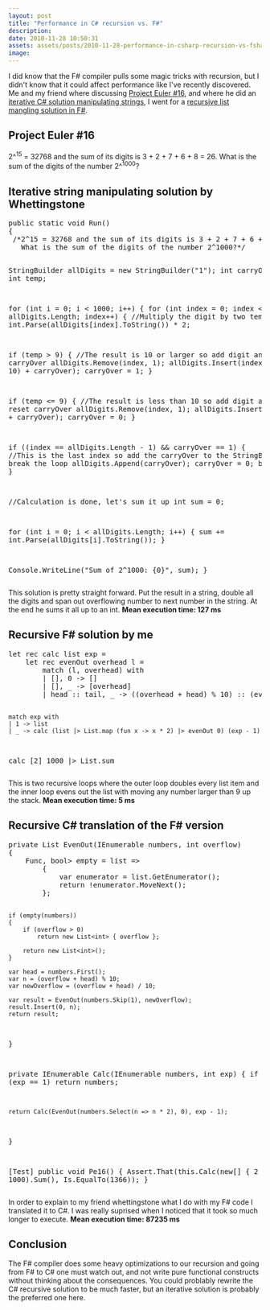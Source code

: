 ```yaml
---
layout: post
title: "Performance in C# recursion vs. F#"
description:
date: 2010-11-28 10:50:31
assets: assets/posts/2010-11-28-performance-in-csharp-recursion-vs-fsharp
image: 
---
```


<p>I did know that the F# compiler pulls some magic tricks with recursion, but I didn't know that it could affect performance like I've recently discovered. Me and my friend where discussing <a href="http://projecteuler.net/index.php?section=problems&id=16">Project Euler #16</a>, and where he did an <a href="https://bitbucket.org/Whettingstone/project-euler/src/0510e7d8b3a0/ProjectEuler/Problems11to20/Problem16.cs">iterative C# solution manipulating strings</a>, I went for a <a href="https://bitbucket.org/bokmal/projecteuler/src/364346926915/ProjectEuler.Exercises/E016.fs">recursive list mangling solution in F#</a>.</p>
<h2>Project Euler #16</h2>
<p>2^<sup>15</sup> = 32768 and the sum of its digits is 3 + 2 + 7 + 6 + 8 = 26. What is the sum of the digits of the number 2^<sup>1000</sup>?</p>
<h2>Iterative string manipulating solution by Whettingstone</h2>
<pre class="brush:csharp">public static void Run()
{
 /*2^15 = 32768 and the sum of its digits is 3 + 2 + 7 + 6 + 8 = 26.
   What is the sum of the digits of the number 2^1000?*/

 StringBuilder allDigits = new StringBuilder("1");
 int carryOver = 0;
 int temp;

 for (int i = 0; i < 1000; i++)
 {
  for (int index = 0; index < allDigits.Length; index++)
  {
   //Multiply the digit by two
   temp = int.Parse(allDigits[index].ToString()) * 2;

   if (temp > 9)
   {
    //The result is 10 or larger so add digit and set carryOver
    allDigits.Remove(index, 1);
    allDigits.Insert(index, (temp % 10) + carryOver);
    carryOver = 1;
   }

   if (temp <= 9)
   {
    //The result is less than 10 so add digit and reset carryOver
    allDigits.Remove(index, 1);
    allDigits.Insert(index, temp + carryOver);
    carryOver = 0;
   }

   if ((index == allDigits.Length - 1) && carryOver == 1)
   {
    //This is the last index so add the carryOver to the StringBuilder and break the loop
    allDigits.Append(carryOver);
    carryOver = 0;
    break;
   }
  }
 }

 //Calculation is done, let's sum it up
 int sum = 0;

 for (int i = 0; i < allDigits.Length; i++)
 {
  sum += int.Parse(allDigits[i].ToString());
 }

 Console.WriteLine("Sum of 2^1000: {0}", sum);
}</pre>
<p>This solution is pretty straight forward. Put the result in a string, double all the digits and span out overflowing number to next number in the string. At the end he sums it all up to an int.  <strong>Mean execution time: 127 ms</strong></p>
<h2>Recursive F# solution by me</h2>
<pre class="brush:fsharp">let rec calc list exp =
    let rec evenOut overhead l =
        match (l, overhead) with
        | [], 0 -> []
        | [], _ -> [overhead]
        | head :: tail, _ -> ((overhead + head) % 10) :: (evenOut ((overhead + head) / 10) tail)

    match exp with
    | 1 -> list
    | _ -> calc (list |> List.map (fun x -> x * 2) |> evenOut 0) (exp - 1)

calc [2] 1000 |> List.sum</pre>
<p>This is two recursive loops where the outer loop doubles every list item and the inner loop evens out the list with moving any number larger than 9 up the stack.  <strong>Mean execution time: 5 ms</strong></p>
<h2>Recursive C# translation of the F# version</h2>
<pre class="brush:csharp">private List<int> EvenOut(IEnumerable<int> numbers, int overflow)
{
    Func<IEnumerable<int>, bool> empty = list =>
        {
            var enumerator = list.GetEnumerator();
            return !enumerator.MoveNext();
        };

    if (empty(numbers))
    {
        if (overflow > 0)
            return new List<int> { overflow };

        return new List<int>();
    }

    var head = numbers.First();
    var n = (overflow + head) % 10;
    var newOverflow = (overflow + head) / 10;

    var result = EvenOut(numbers.Skip(1), newOverflow);
    result.Insert(0, n);
    return result;
}

private IEnumerable<int> Calc(IEnumerable<int> numbers, int exp)
{
    if (exp == 1)
        return numbers;

    return Calc(EvenOut(numbers.Select(n => n * 2), 0), exp - 1);
}

[Test]
public void Pe16()
{
    Assert.That(this.Calc(new[] { 2 }, 1000).Sum(), Is.EqualTo(1366));
}</pre>
<p>In order to explain to my friend whettingstone what I do with my F# code I translated it to C#. I was really suprised when I noticed that it took so much longer to execute.  <strong>Mean execution time: 87235 ms</strong></p>
<h2>Conclusion</h2>
<p>The F# compiler does some heavy optimizations to our recursion and going from F# to C# one must watch out, and not write pure functional constructs without thinking about the consequences. You could problably rewrite the C# recursive solution to be much faster, but an iterative solution is probably the preferred one here.</p>
